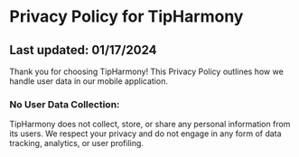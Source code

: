 # Privacy Policy for TipHarmony

## Last updated: 01/17/2024

Thank you for choosing TipHarmony! This Privacy Policy outlines how we handle user data in our mobile application.

### No User Data Collection:
TipHarmony does not collect, store, or share any personal information from its users. We respect your privacy and do not engage in any form of data tracking, analytics, or user profiling.
